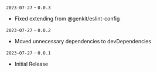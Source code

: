 `2023-07-27` - `0.0.3`

- Fixed extending from @genkit/eslint-config

`2023-07-27` - `0.0.2`

- Moved unnecessary dependencies to devDependencies

`2023-07-27` - `0.0.1`

- Initial Release

